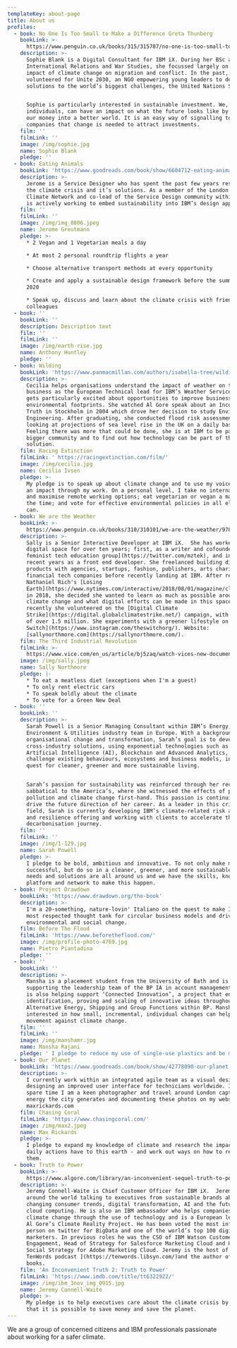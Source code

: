 ```yaml
---
templateKey: about-page
title: About us
profiles:
  - book: No One Is Too Small to Make a Difference Greta Thunberg
    bookLink: >-
      https://www.penguin.co.uk/books/315/315787/no-one-is-too-small-to-make-a-difference/9780141992716.html
    description: >-
      Sophie Blank is a Digital Consultant for IBM iX. During her BSc and MSc in
      International Relations and War Studies, she focussed largely on the
      impact of climate change on migration and conflict. In the past, she
      volunteered for Unite 2030, an NGO empowering young leaders to develop
      solutions to the world’s biggest challenges, the United Nations SDGs.


      Sophie is particularly interested in sustainable investment. We, as
      individuals, can have an impact on what the future looks like by investing
      our money into a better world. It is an easy way of signalling to
      companies that change is needed to attract investments.
    film: ''
    filmLink: ''
    image: /img/sophie.jpg
    name: Sophie Blank
    pledge: ''
  - book: Eating Animals
    bookLink: 'https://www.goodreads.com/book/show/6604712-eating-animals'
    description: >-
      Jerome is a Service Designer who has spent the past few years researching
      the climate crisis and it’s solutions. As a member of the London Design +
      Climate Network and co-lead of the Service Design community within IBM, he
      is actively working to embed sustainability into IBM’s design approach.
    film: ''
    filmLink: ''
    image: /img/img_8806.jpeg
    name: Jerome Greutmann
    pledge: >-
      * 2 Vegan and 1 Vegetarian meals a day

      * At most 2 personal roundtrip flights a year

      * Choose alternative transport methods at every opportunity

      * Create and apply a sustainable design framework before the summer of
      2020

      * Speak up, discuss and learn about the climate crisis with friends and
      colleagues
  - book: ''
    bookLink: ''
    description: Description text
    film: ''
    filmLink: ''
    image: /img/earth-rise.jpg
    name: Anthony Huntley
    pledge: ''
  - book: Wilding
    bookLink: 'https://www.panmacmillan.com/authors/isabella-tree/wilding/9781509805099'
    description: >-
      Cecilia helps organisations understand the impact of weather on their
      business as the European Technical lead for IBM’s Weather Services. She
      gets particularly excited about opportunities to improve businesses’
      environmental footprints. She watched Al Gore speak about an Inconvenient
      Truth in Stockholm in 2004 which drove her decision to study Environmental
      Engineering. After graduating, she conducted flood risk assessments,
      looking at projections of sea level rise in the UK on a daily basis.
      Feeling there was more that could be done, she is at IBM to be part of a
      bigger community and to find out how technology can be part of the
      solution.
    film: Racing Extinction
    filmLink: ' https://racingextinction.com/film/'
    image: /img/cecilia.jpg
    name: Cecilia Ivsen
    pledge: >-
      My pledge is to speak up about climate change and to use my voice to make
      an impact through my work. On a personal level, I take no internal flights
      and maximise remote working options; eat vegetarian or vegan a majority of
      the time; and vote for effective environmental policies in all elections I
      can.
  - book: We are the Weather
    bookLink: >-
      https://www.penguin.co.uk/books/310/310101/we-are-the-weather/9780241363331.html
    description: >-
      Sally is a Senior Interactive Developer at IBM iX.  She has worked in the
      digital space for over ten years; first, as a writer and cofounder of [a
      feminist tech education group](https://twitter.com/mztek), and in more
      recent years as a front end developer. She freelanced building digital
      products with agencies, startups, fashion, publishers, arts charities and
      financial tech companies before recently landing at IBM. After reading
      Nathaniel Rich's [Losing
      Earth](https://www.nytimes.com/interactive/2018/08/01/magazine/climate-change-losing-earth.html)
      in 2018, she decided she wanted to learn as much as possible around
      climate change and what digital efforts can be made in this space.  Most
      recently she volunteered on the [Digital Climate
      Strike](https://digital.globalclimatestrike.net/) campaign, with a reach
      of over 1.5 million. She experiments with a greener lifestyle on [The
      Switch](https://www.instagram.com/theswitchorg/). Website:
      [sallynorthmore.com](https://sallynorthmore.com/).
    film: The Third Industrial Revolution
    filmLink: >-
      https://www.vice.com/en_us/article/bj5zaq/watch-vices-new-documentary-the-third-industrial-revolution-a-radical-new-sharing-economy
    image: /img/sally.jpeg
    name: Sally Northmore
    pledge: |-
      * To eat a meatless diet (exceptions when I'm a guest)
      * To only rent electric cars 
      * To speak boldly about the climate
      * To vote for a Green New Deal
  - book: ''
    bookLink: ''
    description: >-
      Sarah Powell is a Senior Managing Consultant within IBM’s Energy,
      Environment & Utilities industry team in Europe. With a background in
      organisational change and transformation, Sarah’s goal is to develop
      cross-industry solutions, using exponential technologies such as
      Artificial Intelligence (AI), Blockchain and Advanced Analytics, to
      challenge existing behaviours, ecosystems and business models, in the
      quest for cleaner, greener and more sustainable living.


      Sarah’s passion for sustainability was reinforced through her recent
      sabbatical to the America’s, where she witnessed the effects of plastic
      pollution and climate change first-hand. This passion is continuing to
      drive the future direction of her career. As a leader in this critical
      field, Sarah is currently developing IBM’s climate-related risk analysis
      and resilience offering and working with clients to accelerate their
      decarbonisation journey.
    film: ''
    filmLink: ''
    image: /img/1-129.jpg
    name: Sarah Powell
    pledge: >-
      I pledge to be bold, ambitious and innovative. To not only make my clients
      successful, but do so in a cleaner, greener, and more sustainable way. The
      needs and solutions are all around us and we have the skills, knowledge,
      platform and network to make this happen.
  - book: Project Drawdown
    bookLink: 'https://www.drawdown.org/the-book'
    description: >-
      I'm a 20-something, nature-lovin' Italiano on the quest to make IBM the
      most respected thought tank for circular business models and driver for
      environmental and social change.
    film: Before The Flood
    filmLink: 'https://www.beforetheflood.com/'
    image: /img/profile-photo-4769.jpg
    name: Pietro Piantadina
    pledge: ''
  - book: ''
    bookLink: ''
    description: >-
      Mansha is a placement student from the University of Bath and is currently
      supporting the leadership team of the BP IA in account management. Mansha
      is also helping support ‘Connected Innovation’, a project that enables the
      identification, proving and scaling of innovative ideas throughout
      Alternative Energy, Shipping and Group Functions within BP. Mansha is
      interested in how small, incremental, individual changes can help in the
      movement against climate change.
    film: ''
    filmLink: ''
    image: /img/manshamr.jpg
    name: Mansha Rajani
    pledge: ' I pledge to reduce my use of single-use plastics and be more energy efficient.'
  - book: Our Planet
    bookLink: 'https://www.goodreads.com/book/show/42778090-our-planet'
    description: >-
      I currently work within an integrated agile team as a visual designer,
      designing an improved user interface for technicians worldwide. In my
      spare time I am a keen photographer and travel around London capturing the
      energy the city generates and documenting these photos on my website
      maxrickards.com
    film: Chasing Coral
    filmLink: 'https://www.chasingcoral.com/'
    image: /img/max2.jpeg
    name: Max Rickards
    pledge: >-
      I pledge to expand my knowledge of climate and research the impacts my
      daily actions have to this earth - and work out ways on how to reduce
      them.
  - book: Truth to Power
    bookLink: >-
      https://www.algore.com/library/an-inconvenient-sequel-truth-to-power-a39b1050-d846-4b9e-a4e7-3b5fd6bb6b03
    description: >-
      Jeremy Connell-Waite is Chief Customer Officer for IBM iX.  Jeremy travels
      around the world talking to executives from sustainable brands about
      changing consumer trends, digital transformation, AI and the future of
      cloud computing. He is also an IBM ambassador who helps companies combat
      climate change through the use of technology and is a European leader for
      Al Gore’s Climate Reality Project. He has been voted the most influential
      person on twitter for BigData and one of the world’s top 100 digital
      marketers. In previous roles he was the CSO of IBM Watson Customer
      Engagement, Head of Strategy for Salesforce Marketing Cloud and Head of
      Social Strategy for Adobe Marketing Cloud. Jeremy is the host of [The
      TenWords podcast ](https://tenwords.libsyn.com/)and the author of four
      books.
    film: 'An Inconvenient Truth 2: Truth to Power'
    filmLink: 'https://www.imdb.com/title/tt6322922/'
    image: /img/ibm_3nov_img_0915.jpg
    name: Jeremy Connell-Waite
    pledge: >-
      My pledge is to help executives care about the climate crisis by showing
      that it is possible to save money and save the planet.
---
```

We are a group of concerned citizens and IBM professionals passionate about working for a safer climate.
